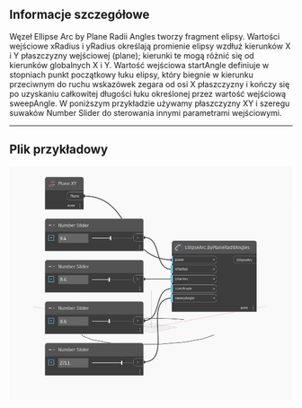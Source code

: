 ## Informacje szczegółowe
Węzeł Ellipse Arc by Plane Radii Angles tworzy fragment elipsy. Wartości wejściowe xRadius i yRadius określają promienie elipsy wzdłuż kierunków X i Y płaszczyzny wejściowej (plane); kierunki te mogą różnić się od kierunków globalnych X i Y. Wartość wejściowa startAngle definiuje w stopniach punkt początkowy łuku elipsy, który biegnie w kierunku przeciwnym do ruchu wskazówek zegara od osi X płaszczyzny i kończy się po uzyskaniu całkowitej długości łuku określonej przez wartość wejściową sweepAngle. W poniższym przykładzie używamy płaszczyzny XY i szeregu suwaków Number Slider do sterowania innymi parametrami wejściowymi.
___
## Plik przykładowy

![ByPlaneRadiiAngles](./Autodesk.DesignScript.Geometry.EllipseArc.ByPlaneRadiiAngles_img.jpg)

